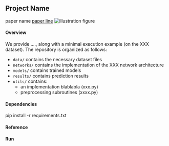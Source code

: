 ## Project Name
paper name [paper line]()
![illustration figure](/home/1.png)

#### Overview
We provide ...., along with a minimal execution example (on the XXX dataset). The repository is organized as follows:
- `data/` contains the necessary dataset files
- `networks/` contains the implementation of the XXX network architecture
- `models/` contains trained models
- `results/` contains prediction results
- `utils/` contains:
	* an implementation blablabla (xxx.py)
	* preprocessing subroutines (xxxx.py)

#### Dependencies

pip install -r requirements.txt

#### Reference

#### Run